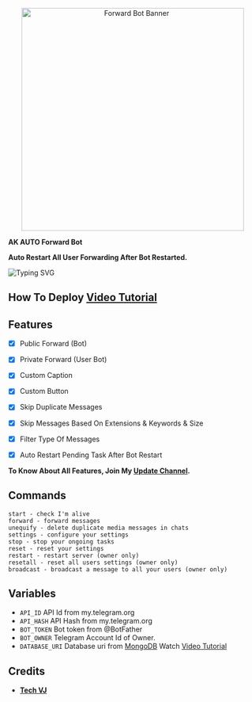 <p align="center">
  <img src="https://i.postimg.cc/D0qQ884r/FORWARD-BOT-PIC-17.png" alt="Forward Bot Banner" width="450"/>
</p>


<b> AK AUTO Forward Bot</b>

<b>Auto Restart All User Forwarding After Bot Restarted.</b>

![Typing SVG](https://readme-typing-svg.herokuapp.com/?lines=Welcome+To+AK+AUTO+Forward+Bot+!)

## How To Deploy [Video Tutorial](https://youtu.be/A-iIh_5WAlk)

## Features

- [x] Public Forward (Bot)
- [x] Private Forward (User Bot)
- [x] Custom Caption 
- [x] Custom Button
- [x] Skip Duplicate Messages
- [x] Skip Messages Based On Extensions & Keywords & Size
- [x] Filter Type Of Messages
- [x] Auto Restart Pending Task After Bot Restart 


<b>To Know About All Features, Join My <a href='https://t.me/VJ_Botz'>Update Channel</a>.</b>

## Commands

```
start - check I'm alive 
forward - forward messages
unequify - delete duplicate media messages in chats
settings - configure your settings
stop - stop your ongoing tasks
reset - reset your settings
restart - restart server (owner only)
resetall - reset all users settings (owner only)
broadcast - broadcast a message to all your users (owner only)
```

## Variables

* `API_ID` API Id from my.telegram.org
* `API_HASH` API Hash from my.telegram.org
* `BOT_TOKEN` Bot token from @BotFather
* `BOT_OWNER` Telegram Account Id of Owner.
* `DATABASE_URI` Database uri from [MongoDB](https://mongodb.com) Watch [Video Tutorial](https://youtu.be/DAHRmFdw99o)

## Credits

* <b>[Tech VJ](https://T.ME/AK_BOTZ_UPDATE@MR_ABHAY_K)</b>
